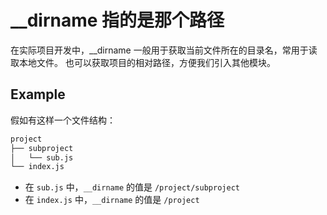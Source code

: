 # __dirname 指的是那个路径

在实际项目开发中，__dirname 一般用于获取当前文件所在的目录名，常用于读取本地文件。
也可以获取项目的相对路径，方便我们引入其他模块。

## Example

假如有这样一个文件结构：

```bash
project
├── subproject
│   └── sub.js
└── index.js
```

- 在 `sub.js` 中，`__dirname` 的值是 `/project/subproject`
- 在 `index.js` 中，`__dirname` 的值是 `/project`